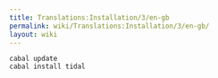 ```yaml
---
title: Translations:Installation/3/en-gb
permalink: wiki/Translations:Installation/3/en-gb/
layout: wiki
---
```


``` shell
cabal update
cabal install tidal
```
